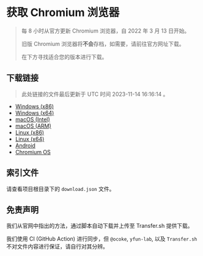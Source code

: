 # 获取 Chromium 浏览器

> 每 8 小时从官方更新 Chromium 浏览器，自 2022 年 3 月 13 日开始。
> 
> 旧版 Chromium 浏览器将**不会**存档，如需要，请前往官方网址下载。
>
> 在下方寻找适合您的版本进行下载。

## 下载链接

> 此处链接的文件最后更新于 UTC 时间 2023-11-14 16:16:14
。

- [Windows (x86)](https://transfer.sh/1N2oqH9umE/Win.zip)
- [Windows (x64)](https://transfer.sh/mVkppfvA5V/Win_x64.zip)
- [macOS (Intel)](https://transfer.sh/LkU3kvt5AA/Mac.zip)
- [macOS (ARM)](https://transfer.sh/1gztF1NkuN/Mac_Arm.zip)
- [Linux (x86)](https://transfer.sh/IuiyyhtiAv/Linux.zip)
- [Linux (x64)](https://transfer.sh/of3Sc0gS9L/Linux_x64.zip)
- [Android](https://transfer.sh/cPn0LkOYuY/Android.zip)
- [Chromium OS](https://transfer.sh/yrIcy9qCgE/Linux_ChromiumOS_Full.zip)

## 索引文件

请查看项目根目录下的 `download.json` 文件。

## 免责声明

我们从官网中指出的方法，通过脚本自动下载并上传至 Transfer.sh 提供下载。

我们使用 CI (GitHub Action) 进行同步，但 `@ocoke`, `yfun-lab`, 以及 `Transfer.sh` 不对文件内容进行保证，请自行对其分辨。
